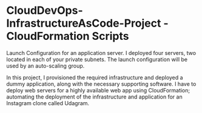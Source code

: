 # CloudDevOps-InfrastructureAsCode-Project - CloudFormation Scripts
Launch Configuration for an application server. I deployed four servers, two located in each of your private subnets. The launch configuration will be used by an auto-scaling group.

In this project, I provisioned the required infrastructure and deployed a dummy application, along with the necessary supporting software.
I have to deploy web servers for a highly available web app using CloudFormation; automating the deployment of the infrastructure and application for an Instagram clone called Udagram.
